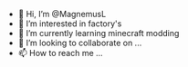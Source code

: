 - 👋 Hi, I’m @MagnemusL
- 👀 I’m interested in factory's
- 🌱 I’m currently learning minecraft modding
- 💞️ I’m looking to collaborate on ...
- 📫 How to reach me ...

<!---
MagnemusL/MagnemusL is a ✨ special ✨ repository because its `README.md` (this file) appears on your GitHub profile.
You can click the Preview link to take a look at your changes.
--->
